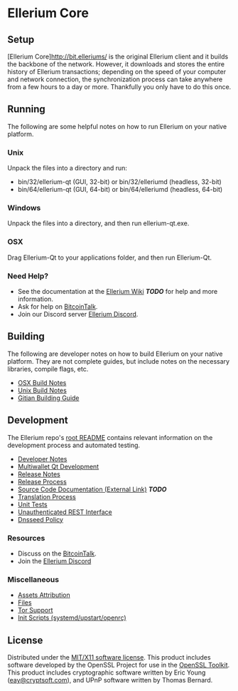 Ellerium Core
=========

Setup
-----

[Ellerium Core]http://bit.elleriums/ is the original Ellerium client and it builds the backbone of the network. However, it downloads and stores the entire history of Ellerium transactions; depending on the speed of your computer and network connection, the synchronization process can take anywhere from a few hours to a day or more. Thankfully you only have to do this once.

Running
-------
The following are some helpful notes on how to run Ellerium on your native platform.

### Unix

Unpack the files into a directory and run:

- bin/32/ellerium-qt (GUI, 32-bit) or bin/32/elleriumd (headless, 32-bit)
- bin/64/ellerium-qt (GUI, 64-bit) or bin/64/elleriumd (headless, 64-bit)

### Windows

Unpack the files into a directory, and then run ellerium-qt.exe.

### OSX

Drag Ellerium-Qt to your applications folder, and then run Ellerium-Qt.

### Need Help?

* See the documentation at the [Ellerium Wiki](https://en.bitcoin.it/wiki/Main_Page) ***TODO***
for help and more information.
* Ask for help on [BitcoinTalk](https://bitcointalk.org/index.php?topic=2976421).
* Join our Discord server [Ellerium Discord](https://discord.gg/DHYsG6j).

Building
--------

The following are developer notes on how to build Ellerium on your native platform. They are not complete guides, but include notes on the necessary libraries, compile flags, etc.

- [OSX Build Notes](build-osx.md)
- [Unix Build Notes](build-unix.md)
- [Gitian Building Guide](gitian-building.md)

Development
-----------

The Ellerium repo's [root README](https://github.com/elleriumcoin/ellerium-core/blob/master/README.md) contains relevant information on the development process and automated testing.

- [Developer Notes](developer-notes.md)
- [Multiwallet Qt Development](multiwallet-qt.md)
- [Release Notes](release-notes.md)
- [Release Process](release-process.md)
- [Source Code Documentation (External Link)](https://dev.visucore.com/bitcoin/doxygen/) ***TODO***
- [Translation Process](translation_process.md)
- [Unit Tests](unit-tests.md)
- [Unauthenticated REST Interface](REST-interface.md)
- [Dnsseed Policy](dnsseed-policy.md)

### Resources

* Discuss on the [BitcoinTalk](https://bitcointalk.org/index.php?topic=2976421).
* Join the [Ellerium Discord](https://discord.gg/DHYsG6j) 

### Miscellaneous

- [Assets Attribution](assets-attribution.md)
- [Files](files.md)
- [Tor Support](tor.md)
- [Init Scripts (systemd/upstart/openrc)](init.md)

License
-------

Distributed under the [MIT/X11 software license](http://www.opensource.org/licenses/mit-license.php).
This product includes software developed by the OpenSSL Project for use in the [OpenSSL Toolkit](https://www.openssl.org/). This product includes
cryptographic software written by Eric Young ([eay@cryptsoft.com](mailto:eay@cryptsoft.com)), and UPnP software written by Thomas Bernard.